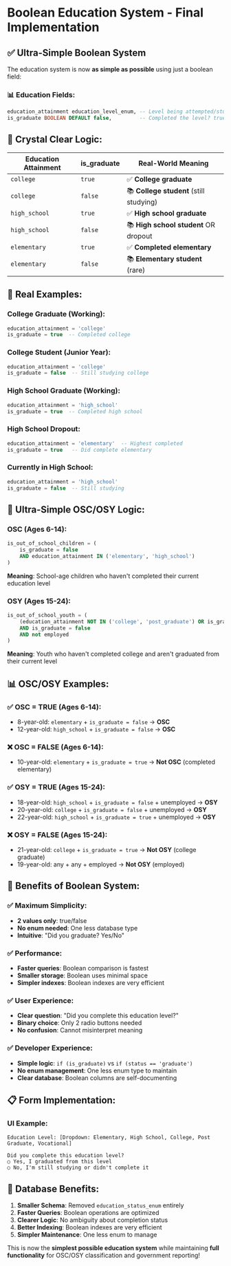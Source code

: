 # Boolean Education System - Final Implementation

## ✅ **Ultra-Simple Boolean System**

The education system is now **as simple as possible** using just a boolean field:

### 📊 **Education Fields:**
```sql
education_attainment education_level_enum, -- Level being attempted/studied
is_graduate BOOLEAN DEFAULT false,         -- Completed the level? true/false
```

## 🎯 **Crystal Clear Logic:**

| Education Attainment | is_graduate | Real-World Meaning |
|---------------------|-------------|-------------------|
| `college` | `true` | ✅ **College graduate** |
| `college` | `false` | 📚 **College student** (still studying) |
| `high_school` | `true` | ✅ **High school graduate** |
| `high_school` | `false` | 📚 **High school student** OR dropout |
| `elementary` | `true` | ✅ **Completed elementary** |
| `elementary` | `false` | 📚 **Elementary student** (rare) |

## 🎯 **Real Examples:**

### **College Graduate (Working):**
```sql
education_attainment = 'college'
is_graduate = true  -- Completed college
```

### **College Student (Junior Year):**
```sql
education_attainment = 'college'  
is_graduate = false  -- Still studying college
```

### **High School Graduate (Working):**
```sql
education_attainment = 'high_school'
is_graduate = true  -- Completed high school
```

### **High School Dropout:**
```sql
education_attainment = 'elementary'  -- Highest completed
is_graduate = true   -- Did complete elementary
```

### **Currently in High School:**
```sql
education_attainment = 'high_school'
is_graduate = false  -- Still studying
```

## 🎯 **Ultra-Simple OSC/OSY Logic:**

### **OSC (Ages 6-14):**
```sql
is_out_of_school_children = (
    is_graduate = false 
    AND education_attainment IN ('elementary', 'high_school')
)
```
**Meaning**: School-age children who haven't completed their current education level

### **OSY (Ages 15-24):**
```sql
is_out_of_school_youth = (
    (education_attainment NOT IN ('college', 'post_graduate') OR is_graduate = false)
    AND is_graduate = false
    AND not employed
)
```
**Meaning**: Youth who haven't completed college and aren't graduated from their current level

## 📊 **OSC/OSY Examples:**

### ✅ **OSC = TRUE** (Ages 6-14):
- 8-year-old: `elementary` + `is_graduate = false` → **OSC**
- 12-year-old: `high_school` + `is_graduate = false` → **OSC**

### ❌ **OSC = FALSE** (Ages 6-14):
- 10-year-old: `elementary` + `is_graduate = true` → **Not OSC** (completed elementary)

### ✅ **OSY = TRUE** (Ages 15-24):
- 18-year-old: `high_school` + `is_graduate = false` + unemployed → **OSY**
- 20-year-old: `college` + `is_graduate = false` + unemployed → **OSY**
- 22-year-old: `high_school` + `is_graduate = true` + unemployed → **OSY**

### ❌ **OSY = FALSE** (Ages 15-24):
- 21-year-old: `college` + `is_graduate = true` → **Not OSY** (college graduate)
- 19-year-old: any + any + employed → **Not OSY** (employed)

## 🎯 **Benefits of Boolean System:**

### ✅ **Maximum Simplicity:**
- **2 values only**: true/false
- **No enum needed**: One less database type
- **Intuitive**: "Did you graduate? Yes/No"

### ✅ **Performance:**
- **Faster queries**: Boolean comparison is fastest
- **Smaller storage**: Boolean uses minimal space
- **Simpler indexes**: Boolean indexes are very efficient

### ✅ **User Experience:**
- **Clear question**: "Did you complete this education level?"
- **Binary choice**: Only 2 radio buttons needed
- **No confusion**: Cannot misinterpret meaning

### ✅ **Developer Experience:**
- **Simple logic**: `if (is_graduate)` vs `if (status == 'graduate')`
- **No enum management**: One less enum type to maintain
- **Clear database**: Boolean columns are self-documenting

## 📋 **Form Implementation:**

### UI Example:
```
Education Level: [Dropdown: Elementary, High School, College, Post Graduate, Vocational]

Did you complete this education level?
○ Yes, I graduated from this level
○ No, I'm still studying or didn't complete it
```

## 🎯 **Database Benefits:**

1. **Smaller Schema**: Removed `education_status_enum` entirely
2. **Faster Queries**: Boolean operations are optimized
3. **Clearer Logic**: No ambiguity about completion status
4. **Better Indexing**: Boolean indexes are very efficient
5. **Simpler Maintenance**: One less enum to manage

This is now the **simplest possible education system** while maintaining **full functionality** for OSC/OSY classification and government reporting!